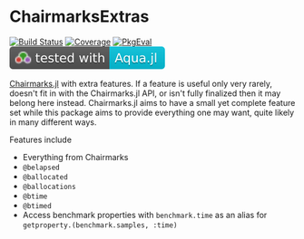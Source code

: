 # ChairmarksExtras

[![Build Status](https://github.com/LilithHafner/ChairmarksExtras.jl/actions/workflows/CI.yml/badge.svg?branch=main)](https://github.com/LilithHafner/ChairmarksExtras.jl/actions/workflows/CI.yml?query=branch%3Amain)
[![Coverage](https://codecov.io/gh/LilithHafner/ChairmarksExtras.jl/branch/main/graph/badge.svg)](https://codecov.io/gh/LilithHafner/ChairmarksExtras.jl)
[![PkgEval](https://JuliaCI.github.io/NanosoldierReports/pkgeval_badges/C/ChairmarksExtras.svg)](https://JuliaCI.github.io/NanosoldierReports/pkgeval_badges/C/ChairmarksExtras.html)
[![Aqua](https://raw.githubusercontent.com/JuliaTesting/Aqua.jl/master/badge.svg)](https://github.com/JuliaTesting/Aqua.jl)

[Chairmarks.jl](https://chairmarks.lilithhafner.com) with extra features. If a feature
is useful only very rarely, doesn't fit in with the Chairmarks.jl API, or isn't fully
finalized then it may belong here instead. Chairmarks.jl aims to have a small yet complete
feature set while this package aims to provide everything one may want, quite likely in many
different ways.

Features include
- Everything from Chairmarks
- `@belapsed`
- `@ballocated`
- `@ballocations`
- `@btime`
- `@btimed`
- Access benchmark properties with `benchmark.time` as an alias for `getproperty.(benchmark.samples, :time)`
